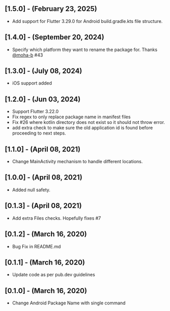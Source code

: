 ## [1.5.0] - (February 23, 2025)

* Add support for Flutter 3.29.0 for Android build.gradle.kts file structure.

## [1.4.0] - (September 20, 2024)

* Specify which platform they want to rename the package for. Thanks [@moha-b](moha-b) #43

## [1.3.0] - (July 08, 2024)

* iOS support added

## [1.2.0] - (Jun 03, 2024)

* Support Flutter 3.22.0
* Fix regex to only replace package name in manifest files
* Fix #26 where kotlin directory does not exist so it should not throw error.
* add extra check to make sure the old application id is found before proceeding to next steps.

## [1.1.0] - (April 08, 2021)

* Change MainActivity mechanism to handle different locations.

## [1.0.0] - (April 08, 2021)

* Added null safety.

## [0.1.3] - (April 08, 2021)

* Add extra Files checks. Hopefully fixes #7

## [0.1.2] - (March 16, 2020)

* Bug Fix in README.md

## [0.1.1] - (March 16, 2020)

* Update code as per pub.dev guidelines

## [0.1.0] - (March 16, 2020)

* Change Android Package Name with single command
